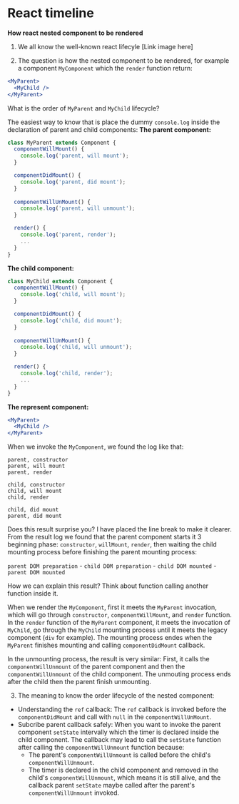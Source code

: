 # React timeline

**How react nested component to be rendered**

1. We all know the well-known react lifecyle [Link image here]

2. The question is how the nested component to be rendered, for example a component `MyComponent` which the `render` function return:

```jsx
<MyParent>
  <MyChild />
</MyParent>
```

What is the order of `MyParent` and `MyChild` lifecycle?

The easiest way to know that is place the dummy `console.log` inside the declaration of parent and child components:
**The parent component:**

```jsx
class MyParent extends Component {
  componentWillMount() {
    console.log('parent, will mount');
  }

  componentDidMount() {
    console.log('parent, did mount');
  }
  
  componentWillUnMount() {
    console.log('parent, will unmount');
  }

  render() {
    console.log('parent, render');
    ...
  }
}
```
**The child component:**

```jsx
class MyChild extends Component {
  componentWillMount() {
    console.log('child, will mount');
  }

  componentDidMount() {
    console.log('child, did mount');
  }
  
  componentWillUnMount() {
    console.log('child, will unmount');
  }

  render() {
    console.log('child, render');
    ...
  }
}
```

**The represent component:**
```jsx
<MyParent>
  <MyChild />
</MyParent>
```

When we invoke the `MyComponent`, we found the log like that:
```
parent, constructor
parent, will mount
parent, render

child, constructor
child, will mount
child, render

child, did mount
parent, did mount
```

Does this result surprise you? I have placed the line break to make it clearer.
From the result log we found that the parent component starts it 3 beginning phase: `constructor`, `willMount`, `render`, then waiting the child mounting process before finishing the parent mounting process:

`parent DOM preparation` - `child DOM preparation` - `child DOM mounted` - `parent DOM mounted`


How we can explain this result? Think about function calling another function inside it.

When we render the `MyComponent`, first it meets the `MyParent` invocation, which will go through `constructor`, `componentWillMount`, and `render` function. In the `render` function of the `MyParent` component, it meets the invocation of `MyChild`, go through the `MyChild` mounting process until it meets the legacy component (`div` for example). The mounting process endes when the `MyParent` finishes mounting and calling `componentDidMount` callback.

In the unmounting process, the result is very similar: First, it calls the `componentWillUnmount` of the parent component and then the `componentWillUnmount` of the child component. The unmouting process ends after the child then the parent finish unmounting.

3. The meaning to know the order lifecycle of the nested component:
* Understanding the `ref` callback:
The `ref` callback is invoked before the `componentDidMount` and call with `null` in the `componentWillUnMount`.
* Subcribe parent callback safely: When you want to invoke the parent component `setState` intervally which the timer is declared inside the child component. The callback may lead to call the `setState` function after calling the `componentWillUnmount` function because:
  - The parent's `componentWillUnmount` is called before the child's `componentWillUnmount`.
  - The timer is declared in the child component and removed in the child's `componentWillUnmount`, which means it is still alive, and the callback parent `setState` maybe called after the parent's `componentWillUnmount` invoked.